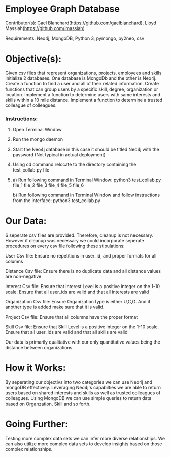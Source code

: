 # Employee Graph Database

Contributor(s): Gael Blanchard(https://github.com/gaelblanchard), Lloyd Massiah(https://github.com/lmassiah)

Requirements: Neo4j, MongoDB, Python 3, pymongo, py2neo, csv

# Objective(s):
Given csv files that represent organizations, projects, employees and skills initialize 2 databases.
One database is MongoDb and the other is Neo4j. Create a function to find a user and all of their related information. Create functions that can group users by a specific skill, degree,
organization or location. Implement a function to determine users with same interests and skills within a 10 mile distance.
Implement a function to determine a trusted colleague of colleagues. 

### Instructions:

1) Open Terminal Window

2) Run the mongo daemon

3) Start the Neo4j database in this case it should be titled Neo4j with the password (Not typical in actual deployment)

4) Using cd command relocate to the directory containing the test_collab.py file

5) a) Run following command in Terminal Window:  python3 test_collab.py file_1 file_2 file_3 file_4 file_5 file_6

   b) Run following command in Terminal Window and follow instructions from the interface: python3 test_collab.py

# Our Data:
6 seperate csv files are provided. Therefore, cleanup is not necessary. However if cleanup was necessary we could incorporate seperate procedures on every csv file following these stipulations:

User Csv file: Ensure no repetitions in user_id, and proper formats for all columns

Distance Csv file: Ensure there is no duplicate data and all distance values are non-negative

Interest Csv file: Ensure that Interest Level is a positive integer on the 1-10 scale. Ensure that all user_ids are valid and that all interests are valid

Organization Csv file: Ensure Organization type is either U,C,G. And if another type is added make sure that it is valid.

Project Csv file: Ensure that all columns have the proper format

Skill Csv file: Ensure that Skill Level is a positive integer on the 1-10 scale. Ensure that all user_ids are valid and that all skills are valid

Our data is primarily qualitative with our only quantitative values being the distance between organizations.

# How it Works:
By seperating our objectivs into two categories we can use Neo4j and mongoDB effectively. Leveraging Neo4j's capabilties we are able to return users based on shared interests and skills as well as trusted colleagues of colleagues. Using MongoDB we can use simple queries to return data based on Organzation, Skill and so forth.

# Going Further:
Testing more complex data sets we can infer more diverse relationships. We can also utilize more complex data sets to develop insights based on those complex relationships.
